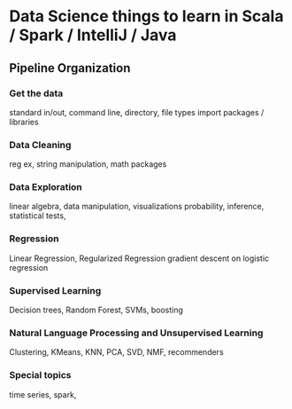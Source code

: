 # Data Science things to learn in Scala / Spark / IntelliJ / Java

## Pipeline Organization

### Get the data

standard in/out, command line, directory, file types
import packages / libraries

### Data Cleaning

reg ex, string manipulation, math packages

### Data Exploration

linear algebra, data manipulation, visualizations
probability, inference, statistical tests, 

### Regression
Linear Regression, Regularized Regression
gradient descent on logistic regression

### Supervised Learning
Decision trees, Random Forest, SVMs, boosting

### Natural Language Processing and Unsupervised Learning
Clustering, KMeans, KNN, PCA, SVD, NMF, recommenders

### Special topics
time series, spark, 

 
